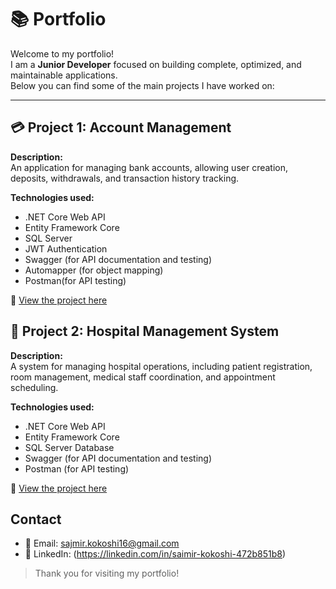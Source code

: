 # 📚 Portfolio

Welcome to my portfolio!  
I am a **Junior Developer** focused on building complete, optimized, and maintainable applications.  
Below you can find some of the main projects I have worked on:

---

## 💳 Project 1: Account Management

**Description:**  
An application for managing bank accounts, allowing user creation, deposits, withdrawals, and transaction history tracking.

**Technologies used:**  
- .NET Core Web API  
- Entity Framework Core  
- SQL Server  
- JWT Authentication
- Swagger (for API documentation and testing)  
- Automapper (for object mapping)  
- Postman(for API testing) 

🔗 [View the project here](https://github.com/sajmir23/AccountManagment)


## 🏥 Project 2: Hospital Management System

**Description:**  
A system for managing hospital operations, including patient registration, room management, medical staff coordination, and appointment scheduling.

**Technologies used:**  
- .NET Core Web API  
- Entity Framework Core  
- SQL Server Database
- Swagger (for API documentation and testing)   
- Postman (for API testing)

🔗 [View the project here](https://github.com/sajmir23/Hospital-Management-System)


##  Contact
- 📧 Email: sajmir.kokoshi16@gmail.com  
- 💼 LinkedIn: (https://linkedin.com/in/saimir-kokoshi-472b851b8)

> Thank you for visiting my portfolio!  
